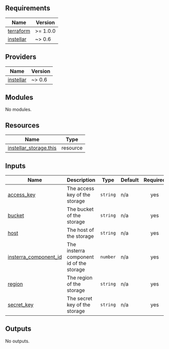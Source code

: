 <!-- BEGIN_TF_DOCS -->
## Requirements

| Name | Version |
|------|---------|
| <a name="requirement_terraform"></a> [terraform](#requirement\_terraform) | >= 1.0.0 |
| <a name="requirement_instellar"></a> [instellar](#requirement\_instellar) | ~> 0.6 |

## Providers

| Name | Version |
|------|---------|
| <a name="provider_instellar"></a> [instellar](#provider\_instellar) | ~> 0.6 |

## Modules

No modules.

## Resources

| Name | Type |
|------|------|
| [instellar_storage.this](https://registry.terraform.io/providers/upmaru/instellar/latest/docs/resources/storage) | resource |

## Inputs

| Name | Description | Type | Default | Required |
|------|-------------|------|---------|:--------:|
| <a name="input_access_key"></a> [access\_key](#input\_access\_key) | The access key of the storage | `string` | n/a | yes |
| <a name="input_bucket"></a> [bucket](#input\_bucket) | The bucket of the storage | `string` | n/a | yes |
| <a name="input_host"></a> [host](#input\_host) | The host of the storage | `string` | n/a | yes |
| <a name="input_insterra_component_id"></a> [insterra\_component\_id](#input\_insterra\_component\_id) | The insterra component id of the storage | `number` | n/a | yes |
| <a name="input_region"></a> [region](#input\_region) | The region of the storage | `string` | n/a | yes |
| <a name="input_secret_key"></a> [secret\_key](#input\_secret\_key) | The secret key of the storage | `string` | n/a | yes |

## Outputs

No outputs.
<!-- END_TF_DOCS -->